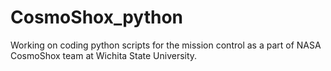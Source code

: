 # CosmoShox_python

Working on coding python scripts for the mission control as a part of NASA CosmoShox team at Wichita State University.
